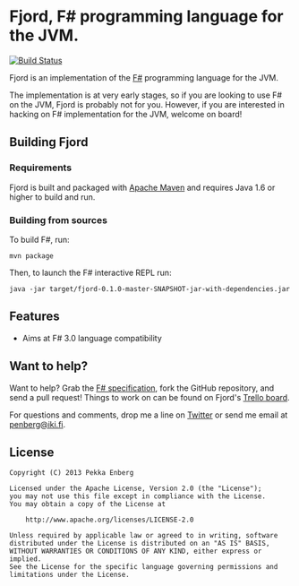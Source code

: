 # Fjord, F&#35; programming language for the JVM.

[![Build Status](https://travis-ci.org/penberg/fjord.png?branch=master)](http://travis-ci.org/penberg/fjord)

Fjord is an implementation of the [F#][F#] programming language for the JVM.

The implementation is at very early stages, so if you are looking to use F# on
the JVM, Fjord is probably not for you. However, if you are interested in
hacking on F# implementation for the JVM, welcome on board!

## Building Fjord

### Requirements

Fjord is built and packaged with [Apache Maven][Apache Maven] and requires Java
1.6 or higher to build and run.

### Building from sources

To build F#, run:

```
mvn package
```

Then, to launch the F# interactive REPL run:

```
java -jar target/fjord-0.1.0-master-SNAPSHOT-jar-with-dependencies.jar
```

## Features

* Aims at F# 3.0 language compatibility

## Want to help?

Want to help? Grab the [F# specification][F# specification], fork the GitHub
repository, and send a pull request! Things to work on can be found on Fjord's
[Trello board].

For questions and comments, drop me a line on [Twitter] or send me email
at penberg@iki.fi.

## License

```
Copyright (C) 2013 Pekka Enberg

Licensed under the Apache License, Version 2.0 (the "License");
you may not use this file except in compliance with the License.
You may obtain a copy of the License at

    http://www.apache.org/licenses/LICENSE-2.0

Unless required by applicable law or agreed to in writing, software
distributed under the License is distributed on an "AS IS" BASIS,
WITHOUT WARRANTIES OR CONDITIONS OF ANY KIND, either express or implied.
See the License for the specific language governing permissions and
limitations under the License.
```

[Apache Maven]: http://maven.apache.org/
[F# specification]: http://fsharp.org/about/files/spec.pdf
[F#]: http://fsharp.org/
[Twitter]: https://twitter.com/penberg
[Trello board]: https://trello.com/board/fjord/5143b7e9185dfcc13200153a
